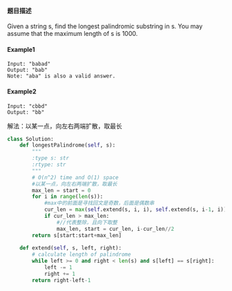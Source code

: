 #### **题目描述**
Given a string s, find the longest palindromic substring in s. You may assume that the maximum length of s is 1000.
#### **Example1**
```
Input: "babad"
Output: "bab"
Note: "aba" is also a valid answer.
```
#### **Example2**
```
Input: "cbbd"
Output: "bb"
```

解法：以某一点，向左右两端扩散，取最长

```python
class Solution:
    def longestPalindrome(self, s):
        """
        :type s: str
        :rtype: str
        """
        # O(n^2) time and O(1) space
        #以某一点，向左右两端扩散，取最长
        max_len = start = 0
        for i in range(len(s)):
            #max中的前面是寻找回文是奇数，后面是偶数串
            cur_len = max(self.extend(s, i, i), self.extend(s, i-1, i))
            if cur_len > max_len:
                #//代表整除，且向下取整
                max_len, start = cur_len, i-cur_len//2
        return s[start:start+max_len]
        
    def extend(self, s, left, right):
        # calculate length of palindrome
        while left >= 0 and right < len(s) and s[left] == s[right]:
            left -= 1
            right += 1
        return right-left-1
```